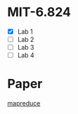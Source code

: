 # MIT-6.824
- [x] Lab 1
- [ ] Lab 2
- [ ] Lab 3
- [ ] Lab 4
# Paper
[mapreduce](https://pdos.csail.mit.edu/6.824/papers/mapreduce.pdf)
